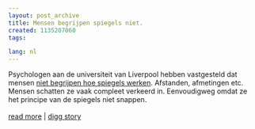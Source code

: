 ```yaml
---
layout: post_archive
title: Mensen begrijpen spiegels niet.
created: 1135207060
tags:

lang: nl
---
```

Psychologen aan de universiteit van Liverpool hebben vastgesteld dat mensen [niet begrijpen hoe spiegels werken](http://www.physorg.com/news9242.html). Afstanden, afmetingen etc. Mensen schatten ze vaak compleet verkeerd in. Eenvoudigweg omdat ze het principe van de spiegels niet snappen.<br /><br />[read more](http://www.physorg.com/news9242.html)&nbsp;|&nbsp;[digg story](http://digg.com/science/Humans_Do_Not_Understand_Mirror_Reflections_-_Researcher)
